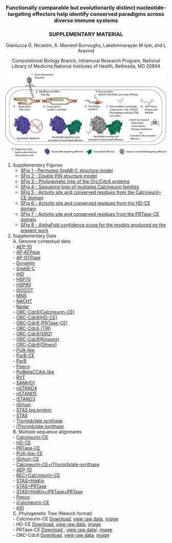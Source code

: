 <h3 style="text-align: center;">Functionally comparable but evolutionarily distinct nucleotide-targeting effectors help identify conserved paradigms across diverse immune systems</h3>
<h3 style="text-align: center;">SUPPLEMENTARY MATERIAL</h3>
<p style="text-align: center;">Gianlucca G. Nicastro, A. Maxwell Burroughs, Lakshminarayan M Iyer, and L Aravind</p> 
<p style="text-align: center;">Computational Biology Branch, Intramural Research Program, National Library of Medicine,National Institutes of Health, Bethesda, MD 20894</p> 

<p align="center">
  <img src="./Graph_abs.png" />
</p>

1. Supplementary Figures  
	 - [SFig 1 - Permuted GreAB-C structure model](./supp_images_jpeg/sup1.html)
	 - [SFig 2 - Double PIN structure model](./supp_images_jpeg/sup2.html)
	 - [SFig 3 - Phylogenetic tree of the Orc/Cdc6 proteins](./supp_images_jpeg/sup3.html)
	 - [SFig 4 - Sequence logo of multiples Calcineurin families](./supp_images_jpeg/sup4.html)
	 - [SFig 5 - Activity site and conserved residues from the Calcineurin-CE domain](./supp_images_jpeg/sup5.html)
	 - [SFig 6 - Activity site and conserved residues from the HD-CE domain](./supp_images_jpeg/sup6.html)
	 - [SFig 7 - Activity site and conserved residues from the PRTase-CE domain](./supp_images_jpeg/sup7.html)
	 - [SFig 8 - AlphaFold confidence score for the models produced on the present work](./supp_images_jpeg/sup8.html)
2. Supplementary Data  
	A. Genome contextual data  
		- [AEP-1D](./operons/AEP1D.html)  
 		- [AP-ATPase](./operons/AP-ATPase.html)  
 		- [AP-GTPase](./operons/AP-GTPase.html)  
 		- [Dynamin](./operons/dynamin.html)  
 		- [GreAB-C](./operons/GreAB-C.html)  
 		- [iHD](./operons/iHD.html)  
 		- [HSP70](./operons/HSP70.html)  
 		- [HSP90](./operons/HSP90.html)  
 		- [ISOCOT](./operons/ISOCOT.html)  
 		- [MNS](./operons/MNS.html)  
 		- [NACHT](./operons/NACHT.html)  
		- [Nadar](./operons/NADAR.html)  
 		- [ORC-Cdc6(Calcineurin-CE)](./operons/orc_calcineurin.html)  
 		- [ORC-Cdc6(HD-CE)](./operons/orc_hd.html)  
 		- [ORC-Cdc6 (PRTase-CE)](./operons/orc_prtase.html)  
 		- [ORC-Cdc6 (TIR)](./operons/orc_tir.html)  
 		- [ORC-Cdc6(SIR2)](./operons/orc_sir2.html)  
 		- [ORC-Cdc6(Kinases)](./operons/orc_kinase.html)  
 		- [ORC-Cdc6(Others)](./operons/orc_others.html)  
 		- [PUA-like](./operons/pua_like.html)  
 		- [ParB-CE](./operons/ParB_CE.html)  
 		- [ParB](./operons/ParB.html)  
 		- [Pepco](./operons/pepco.html)  
 		- [PolBetaCCAA-like](./operons/pol_beta.html)  
 		- [RVT](./operons/rvt.html)  
 		- [SAMHD1](./operons/samhd1.html)  
 		- [nSTAND4](./operons/nSTAND4.html)  
 		- [nSTAND5](./operons/nSTAND5.html)  
 		- [iSTAND3](./operons/iSTAND3.html)  
 		- [iSirtuin](./operons/iSirtuin.html)  
 		- [STAS big protein](./operons/STAS_big.html)  
 		- [STAS](./operons/STAS.html)  
 		- [Thymidylate synthase](./operons/TS.html)  
 		- [iThymidylate synthase](./operons/iTS.html)  
	B. Multiple sequence alignments  
		- [Calcineurin-CE](./alns/Colored/Calcineurin-CE.color.html)  
		- [HD-CE](./alns/Colored/HD-CE.colored.aln.html)  
		- [PRTase-CE](./alns/Colored/prtase-ce.colored.aln.html)  
		- [PUA-like-CE](./alns/Colored/PUA_like.colored.aln.html)  
		- [iSirtuin-CE](./alns/Colored/iSirtuin_colored.aln.html)  
		- [Calcineurin-CE+iThymidylate-synthase](./alns/Colored/calcineurin.iTS.colored.aln.html)  
		- [AEP-1D](./alns/Colored/AEP_1d.colored.aln.html)  
		- [REC+Calcineurin-CE](./alns/Colored/REC_calcineurin.colored.aln.html)  
		- [STAS+HisKin](./alns/Colored/STAS.hisk.colored.aln.html)  
		- [STAS+PRTase](./alns/Colored/STAS_PRTASE.colored.html)  
		- [STAS+HisKin+iPRTase+PRTase](./alns/Colored/STAS_hisk_PRTASE.colored.html)  
		- [Pepco](./alns/Colored/pepco.colored.aln.html)  
		- [iCalcineurin-CE](./alns/Colored/iCalcineurin.colored.aln.html)  
		- [iHD](./alns/Colored/iHD.colored.aln.html)  
	C. Phylogenetic Tree (Newick format)  
		- Calcineurin-CE [Download](./tree_files/calcineurin.newick), [view raw data](./tree_files/calcineurin_tree.html), [image](./tree_files/calcineurin_tree.svg)  
		- HD-CE [Download](./tree_files/hd.newick), [view raw data](./tree_files/hd.tree.html), [image](./tree_files/hd.svg)  
		- PRTase-CE [Download ](./tree_files/prtase.newick), [view raw data](./tree_files/prtase.tree.html)i, [image](./tree_files/prtase.tree.svg)  
		- ORC-Cdc6 [Download](./tree_files/orc.newick), [view raw data](./tree_files/orc.tree.html), [image](./tree_files/orc.svg)  

